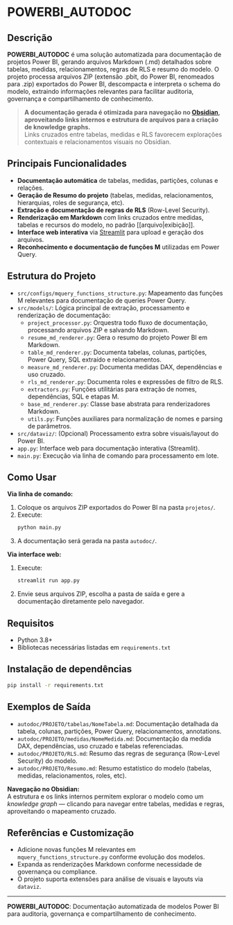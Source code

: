 # POWERBI_AUTODOC

## Descrição

**POWERBI_AUTODOC** é uma solução automatizada para documentação de projetos Power BI, gerando arquivos Markdown (.md) detalhados sobre tabelas, medidas, relacionamentos, regras de RLS e resumo do modelo. O projeto processa arquivos ZIP (extensão .pbit, do Power BI, renomeados para .zip) exportados do Power BI, descompacta e interpreta o schema do modelo, extraindo informações relevantes para facilitar auditoria, governança e compartilhamento de conhecimento.

> **A documentação gerada é otimizada para navegação no [Obsidian](https://obsidian.md), aproveitando links internos e estrutura de arquivos para a criação de knowledge graphs.**  
> Links cruzados entre tabelas, medidas e RLS favorecem explorações contextuais e relacionamentos visuais no Obsidian.

## Principais Funcionalidades

- **Documentação automática** de tabelas, medidas, partições, colunas e relações.
- **Geração de Resumo do projeto** (tabelas, medidas, relacionamentos, hierarquias, roles de segurança, etc).
- **Extração e documentação de regras de RLS** (Row-Level Security).
- **Renderização em Markdown** com links cruzados entre medidas, tabelas e recursos do modelo, no padrão [[arquivo|exibição]].
- **Interface web interativa** via [Streamlit](https://streamlit.io/) para upload e geração dos arquivos.
- **Reconhecimento e documentação de funções M** utilizadas em Power Query.

## Estrutura do Projeto

- `src/configs/mquery_functions_structure.py`: Mapeamento das funções M relevantes para documentação de queries Power Query.
- `src/models/`: Lógica principal de extração, processamento e renderização de documentação:
  - `project_processor.py`: Orquestra todo fluxo de documentação, processando arquivos ZIP e salvando Markdown.
  - `resume_md_renderer.py`: Gera o resumo do projeto Power BI em Markdown.
  - `table_md_renderer.py`: Documenta tabelas, colunas, partições, Power Query, SQL extraído e relacionamentos.
  - `measure_md_renderer.py`: Documenta medidas DAX, dependências e uso cruzado.
  - `rls_md_renderer.py`: Documenta roles e expressões de filtro de RLS.
  - `extractors.py`: Funções utilitárias para extração de nomes, dependências, SQL e etapas M.
  - `base_md_renderer.py`: Classe base abstrata para renderizadores Markdown.
  - `utils.py`: Funções auxiliares para normalização de nomes e parsing de parâmetros.
- `src/dataviz/`: (Opcional) Processamento extra sobre visuais/layout do Power BI.
- `app.py`: Interface web para documentação interativa (Streamlit).
- `main.py`: Execução via linha de comando para processamento em lote.

## Como Usar

**Via linha de comando:**

1. Coloque os arquivos ZIP exportados do Power BI na pasta `projetos/`.
2. Execute:
   ```bash
   python main.py
   ```
3. A documentação será gerada na pasta `autodoc/`.

**Via interface web:**

1. Execute:
   ```bash
   streamlit run app.py
   ```
2. Envie seus arquivos ZIP, escolha a pasta de saída e gere a documentação diretamente pelo navegador.

## Requisitos

- Python 3.8+
- Bibliotecas necessárias listadas em `requirements.txt`

## Instalação de dependências

```bash
pip install -r requirements.txt
```

## Exemplos de Saída

- `autodoc/PROJETO/tabelas/NomeTabela.md`: Documentação detalhada da tabela, colunas, partições, Power Query, relacionamentos, annotations.
- `autodoc/PROJETO/medidas/NomeMedida.md`: Documentação da medida DAX, dependências, uso cruzado e tabelas referenciadas.
- `autodoc/PROJETO/RLS.md`: Resumo das regras de segurança (Row-Level Security) do modelo.
- `autodoc/PROJETO/Resumo.md`: Resumo estatístico do modelo (tabelas, medidas, relacionamentos, roles, etc).

**Navegação no Obsidian:**  
A estrutura e os links internos permitem explorar o modelo como um _knowledge graph_ — clicando para navegar entre tabelas, medidas e regras, aproveitando o mapeamento cruzado.

## Referências e Customização

- Adicione novas funções M relevantes em `mquery_functions_structure.py` conforme evolução dos modelos.
- Expanda as renderizações Markdown conforme necessidade de governança ou compliance.
- O projeto suporta extensões para análise de visuais e layouts via `dataviz`.

---

**POWERBI_AUTODOC**: Documentação automatizada de modelos Power BI para auditoria, governança e compartilhamento de conhecimento.